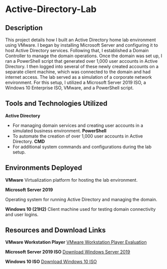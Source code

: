 # Active-Directory-Lab

## Description

This project details how I built an Active Directory home lab environment using VMware. I began by installing Microsoft Server and configuring it to host Active Directory services. Following that, I established a Domain Controller to manage the domain operations. Once the domain was set up, I ran a PowerShell script that generated over 1,000 user accounts in Active Directory. I then logged into several of these newly created accounts on a separate client machine, which was connected to the domain and had internet access. The lab served as a simulation of a corporate network environment. For this setup, I utilized a Microsoft Server 2019 ISO, a Windows 10 Enterprise ISO, VMware, and a PowerShell script.

## Tools and Technologies Utilized

**Active Directory**
- For managing domain services and creating user accounts in a simulated business environment.
**PowerShell**
- To automate the creation of over 1,000 user accounts in Active Directory.
**CMD**
- For additional system commands and configurations during the lab setup.

## Environments Deployed

**VMware**
Virtualization platform for hosting the lab environment.

**Microsoft Server 2019** 

Operating system for running Active Directory and managing the domain.

**Windows 10 (21H2)** 
Client machine used for testing domain connectivity and user logins.

## Resources and Download Links

**VMware Workstation Player**
[VMware Workstation Player Evaluation](https://www.vmware.com/products/desktop-hypervisor/workstation-and-fusion)

**Microsoft Server 2019 ISO** 
[Download Windows Server 2019](https://www.microsoft.com/en-us/evalcenter/download-windows-server-2019)

**Windows 10 ISO** 
[Download Windows 10 ISO](https://www.microsoft.com/en-us/software-download/windows10)





